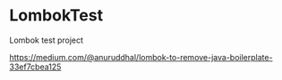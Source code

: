 # LombokTest
Lombok test project

https://medium.com/@anuruddhal/lombok-to-remove-java-boilerplate-33ef7cbea125
